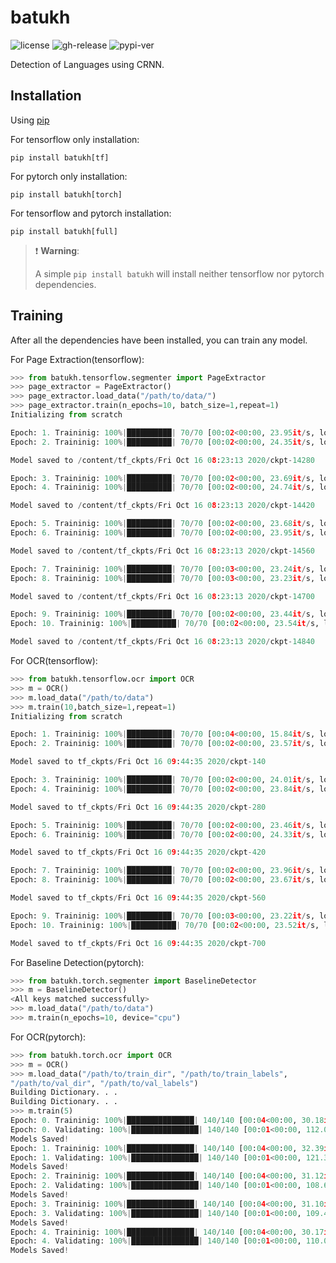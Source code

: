 # batukh

![license](https://img.shields.io/github/license/koshurnizam/batukh)
![gh-release](https://img.shields.io/github/v/release/koshurnizam/batukh?include_prereleases)
![pypi-ver](https://img.shields.io/pypi/v/batukh)

Detection of Languages using CRNN.

## Installation

Using [pip](http://pypi.org)

For tensorflow only installation:

`pip install batukh[tf]`

For pytorch only installation:

`pip install batukh[torch]`

For tensorflow and pytorch installation:

`pip install batukh[full]`



> :heavy_exclamation_mark: **Warning**:
>
> A simple `pip install batukh` will install neither tensorflow nor pytorch dependencies.
> 


## Training

After all the dependencies have been installed, you can train any model.


For Page Extraction(tensorflow):

```python
>>> from batukh.tensorflow.segmenter import PageExtractor
>>> page_extractor = PageExtractor()
>>> page_extractor.load_data("/path/to/data/")
>>> page_extractor.train(n_epochs=10, batch_size=1,repeat=1)
Initializing from scratch

Epoch: 1. Traininig: 100%|██████████| 70/70 [00:02<00:00, 23.95it/s, loss=0.0708]
Epoch: 2. Traininig: 100%|██████████| 70/70 [00:02<00:00, 24.35it/s, loss=0.0682]

Model saved to /content/tf_ckpts/Fri Oct 16 08:23:13 2020/ckpt-14280

Epoch: 3. Traininig: 100%|██████████| 70/70 [00:02<00:00, 23.69it/s, loss=0.0658]
Epoch: 4. Traininig: 100%|██████████| 70/70 [00:02<00:00, 24.74it/s, loss=0.0636]

Model saved to /content/tf_ckpts/Fri Oct 16 08:23:13 2020/ckpt-14420

Epoch: 5. Traininig: 100%|██████████| 70/70 [00:02<00:00, 23.68it/s, loss=0.0616]
Epoch: 6. Traininig: 100%|██████████| 70/70 [00:02<00:00, 23.95it/s, loss=0.0597]

Model saved to /content/tf_ckpts/Fri Oct 16 08:23:13 2020/ckpt-14560

Epoch: 7. Traininig: 100%|██████████| 70/70 [00:03<00:00, 23.24it/s, loss=0.0579]
Epoch: 8. Traininig: 100%|██████████| 70/70 [00:03<00:00, 23.23it/s, loss=0.0563]

Model saved to /content/tf_ckpts/Fri Oct 16 08:23:13 2020/ckpt-14700

Epoch: 9. Traininig: 100%|██████████| 70/70 [00:02<00:00, 23.44it/s, loss=0.0548]
Epoch: 10. Traininig: 100%|██████████| 70/70 [00:02<00:00, 23.54it/s, loss=0.0533]

Model saved to /content/tf_ckpts/Fri Oct 16 08:23:13 2020/ckpt-14840
```

For OCR(tensorflow):

```python
>>> from batukh.tensorflow.ocr import OCR
>>> m = OCR()
>>> m.load_data("/path/to/data")
>>> m.train(10,batch_size=1,repeat=1)       
Initializing from scratch

Epoch: 1. Traininig: 100%|██████████| 70/70 [00:04<00:00, 15.84it/s, loss=37.1]
Epoch: 2. Traininig: 100%|██████████| 70/70 [00:02<00:00, 23.57it/s, loss=29.7]

Model saved to tf_ckpts/Fri Oct 16 09:44:35 2020/ckpt-140

Epoch: 3. Traininig: 100%|██████████| 70/70 [00:02<00:00, 24.01it/s, loss=26.8]
Epoch: 4. Traininig: 100%|██████████| 70/70 [00:02<00:00, 23.84it/s, loss=25.3]

Model saved to tf_ckpts/Fri Oct 16 09:44:35 2020/ckpt-280

Epoch: 5. Traininig: 100%|██████████| 70/70 [00:02<00:00, 23.46it/s, loss=24.4]
Epoch: 6. Traininig: 100%|██████████| 70/70 [00:02<00:00, 24.33it/s, loss=23.8]

Model saved to tf_ckpts/Fri Oct 16 09:44:35 2020/ckpt-420

Epoch: 7. Traininig: 100%|██████████| 70/70 [00:02<00:00, 23.96it/s, loss=23.3]
Epoch: 8. Traininig: 100%|██████████| 70/70 [00:02<00:00, 23.67it/s, loss=22.9]

Model saved to tf_ckpts/Fri Oct 16 09:44:35 2020/ckpt-560

Epoch: 9. Traininig: 100%|██████████| 70/70 [00:03<00:00, 23.22it/s, loss=22.6]
Epoch: 10. Traininig: 100%|██████████| 70/70 [00:02<00:00, 23.52it/s, loss=22.3]

Model saved to tf_ckpts/Fri Oct 16 09:44:35 2020/ckpt-700
```







For Baseline Detection(pytorch):

```python
>>> from batukh.torch.segmenter import BaselineDetector
>>> m = BaselineDetector()
<All keys matched successfully>
>>> m.load_data("/path/to/data")
>>> m.train(n_epochs=10, device="cpu")
```

For OCR(pytorch):

```python
>>> from batukh.torch.ocr import OCR
>>> m = OCR()
>>> m.load_data("/path/to/train_dir", "/path/to/train_labels", 
"/path/to/val_dir", "/path/to/val_labels")
Building Dictionary. . .
Building Dictionary. . .
>>> m.train(5)
Epoch: 0. Traininig: 100%|███████████████| 140/140 [00:04<00:00, 30.18it/s, loss=2.59]
Epoch: 0. Validating: 100%|███████████████| 140/140 [00:01<00:00, 112.06it/s, loss=2.59]
Models Saved!
Epoch: 1. Traininig: 100%|███████████████| 140/140 [00:04<00:00, 32.39it/s, loss=2.36]
Epoch: 1. Validating: 100%|███████████████| 140/140 [00:01<00:00, 121.36it/s, loss=2.18]
Models Saved!
Epoch: 2. Traininig: 100%|███████████████| 140/140 [00:04<00:00, 31.12it/s, loss=2.54]
Epoch: 2. Validating: 100%|███████████████| 140/140 [00:01<00:00, 108.65it/s, loss=2.48]
Models Saved!
Epoch: 3. Traininig: 100%|███████████████| 140/140 [00:04<00:00, 31.10it/s, loss=2.48]
Epoch: 3. Validating: 100%|███████████████| 140/140 [00:01<00:00, 109.46it/s, loss=2.42]
Models Saved!
Epoch: 4. Traininig: 100%|███████████████| 140/140 [00:04<00:00, 30.17it/s, loss=2.49]
Epoch: 4. Validating: 100%|███████████████| 140/140 [00:01<00:00, 110.09it/s, loss=2.42]
Models Saved!
```
